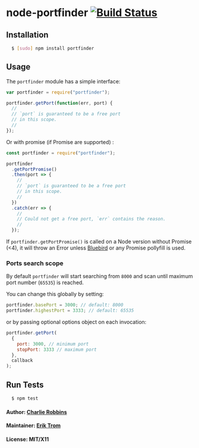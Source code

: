 # node-portfinder [![Build Status](https://api.travis-ci.org/http-party/node-portfinder.svg)](https://travis-ci.org/http-party/node-portfinder)

## Installation

```bash
  $ [sudo] npm install portfinder
```

## Usage

The `portfinder` module has a simple interface:

```js
var portfinder = require("portfinder");

portfinder.getPort(function(err, port) {
  //
  // `port` is guaranteed to be a free port
  // in this scope.
  //
});
```

Or with promise (if Promise are supported) :

```js
const portfinder = require("portfinder");

portfinder
  .getPortPromise()
  .then(port => {
    //
    // `port` is guaranteed to be a free port
    // in this scope.
    //
  })
  .catch(err => {
    //
    // Could not get a free port, `err` contains the reason.
    //
  });
```

If `portfinder.getPortPromise()` is called on a Node version without Promise (<4), it will throw an Error unless [Bluebird](http://bluebirdjs.com/docs/getting-started.html) or any Promise pollyfill is used.

### Ports search scope

By default `portfinder` will start searching from `8000` and scan until maximum port number (`65535`) is reached.

You can change this globally by setting:

```js
portfinder.basePort = 3000; // default: 8000
portfinder.highestPort = 3333; // default: 65535
```

or by passing optional options object on each invocation:

```js
portfinder.getPort(
  {
    port: 3000, // minimum port
    stopPort: 3333 // maximum port
  },
  callback
);
```

## Run Tests

```bash
  $ npm test
```

#### Author: [Charlie Robbins][0]

#### Maintainer: [Erik Trom][1]

#### License: MIT/X11

[0]: http://nodejitsu.com
[1]: https://github.com/eriktrom

